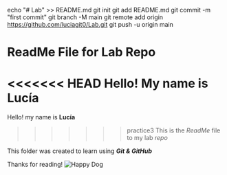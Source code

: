echo "# Lab" >> README.md
git init
git add README.md
git commit -m "first commit"
git branch -M main
git remote add origin https://github.com/luciagit0/Lab.git
git push -u origin main

# ReadMe File for Lab Repo
<<<<<<< HEAD
Hello! My name is **Lucía**
=======
Hello! my name is **Lucía**
>>>>>>> practice3
This is the *ReadMe* file to my lab *repo*

This folder was created to learn using ***Git & GitHub***

Thanks for reading! 
![Happy Dog](https://th.bing.com/th/id/R.b4baa9d92cf8f09a9360e6419d9a6fc2?rik=w2%2fT7HKu5d5Hfw&riu=http%3a%2f%2feskipaper.com%2fimages%2fhappy-dog-2.jpg&ehk=HpSgd2%2bsrAAo0hbBhWTA30VsaeX8uZsE3nqA2Q7C7I0%3d&risl=&pid=ImgRaw&r=0)
